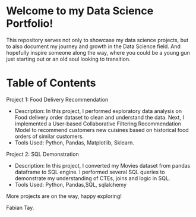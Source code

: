 # Welcome to my Data Science Portfolio! 
This repository serves not only to showcase my data science projects, but to also document my journey and growth in the Data Science field. 
And hopefully inspire someone along the way, where you could be a young gun just starting out or an old soul looking to transition.

# Table of Contents
Project 1: Food Delivery Recommendation
- Description: In this project, I performed exploratory data analysis on Food delivery order dataset to clean and understand the data. Next, I implemented a User-based Collaborative Filtering Recommendation Model to recommend customers new cuisines based on historical food orders of similar customers.
- Tools Used: Python, Pandas, Matplotlib, Sklearn.

Project 2: SQL Demonstration
- Description: In this project, I converted my Movies dataset from pandas dataframe to SQL engine. I performed several SQL queries to demonstrate my understanding of CTEs, joins and logic in SQL.
- Tools Used: Python, Pandas,SQL, sqlalchemy

More projects are on the way, happy exploring!

Fabian Tay.
